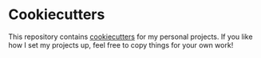 # Cookiecutters

This repository contains [cookiecutters][cookiecutter] for my personal projects. If you
like how I set my projects up, feel free to copy things for your own work!

[cookiecutter]: https://cookiecutter.readthedocs.io/en/stable/
